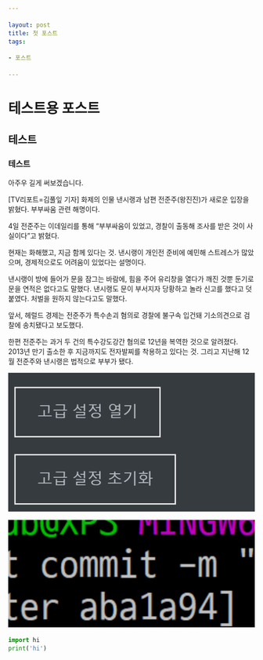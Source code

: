 ```yaml
---

layout: post
title: 첫 포스트
tags:

- 포스트

---
```


# 테스트용 포스트

## 테스트

### 테스트



아주우 길게 써보겠습니다.

  [TV리포트=김풀잎 기자] 화제의 인물 낸시랭과 남편 전준주(왕진진)가 새로운 입장을 밝혔다. 부부싸움 관련 해명이다. 

4일 전준주는 이데일리를 통해 “부부싸움이 있었고, 경찰이 출동해 조사를 받은 것이 사실이다”고 밝혔다. 

현재는 화해했고, 지금 함께 있다는 것. 낸시랭이 개인전 준비에 예민해 스트레스가 많았으며, 경제적으로도 어려움이 있었다는 설명이다. 

낸시랭이 방에 들어가 문을 잠그는 바람에, 힘을 주어 유리창을 열다가 깨진 것뿐 둔기로 문을 연적은 없다고도 말했다. 낸시랭도 문이 부서지자 당황하고 놀라 신고를 했다고 덧붙였다. 처벌을 원하지 않는다고도 말했다. 

앞서, 헤럴드 경제는 전준주가 특수손괴 혐의로 경찰에 불구속 입건돼 기소의견으로 검찰에 송치됐다고 보도했다. 

한편 전준주는 과거 두 건의 특수강도강간 혐의로 12년을 복역한 것으로 알려졌다. 2013년 만기 출소한 후 지금까지도 전자발찌를 착용하고 있다는 것. 그리고 지난해 12월 전준주와 낸시랭은 법적으로 부부가 됐다.   



![1538629916245](../assets/img/1538629916245.png)

![1538629683280](../assets/img/1538629683280.png)

```python
import hi
print('hi')
```


